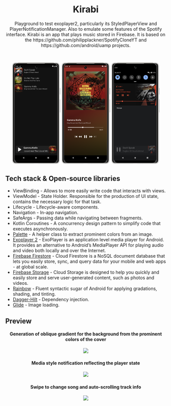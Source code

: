 
<h1 align="center">Kirabi</h1>
<p align="center">  
Playground to test exoplayer2, particularly its StyledPlayerView and PlayerNotificationManager. Also to emulate some features of the Spotify interface.
Kirabi is an app that plays music stored in Firebase. It is based on the https://github.com/philipplackner/SpotifyCloneYT and https://github.com/android/uamp projects.
</p>
<br>
<p align="center">
<img src="previews/main.png" width="30%"/> <img src="previews/player.png" width="30%"/> <img src="previews/notification.png" width="30%"/> 
</p>

## Tech stack & Open-source libraries
- ViewBinding - Allows to more easily write code that interacts with views.
- ViewModel - State Holder. Responsible for the production of UI state, contains the necessary logic for that task.
- Lifecycle - Lifecycle-aware components.
- Navigation - In-app navigation.
- SafeArgs - Passing data while navigating between fragments.
- Kotlin Coroutines - A concurrency design pattern to simplify code that executes asynchronously.
- [Palette](https://developer.android.com/jetpack/androidx/releases/palette) - A helper class to extract prominent colors from an image.
- [Exoplayer 2](https://exoplayer.dev/) - ExoPlayer is an application level media player for Android. It provides an alternative to Android’s MediaPlayer API for playing audio and video both locally and over the Internet.
- [Firebase Firestore](https://firebase.google.com/products/firestore) - Cloud Firestore is a NoSQL document database that lets you easily store, sync, and query data for your mobile and web apps - at global scale.
- [Firebase Storage](https://firebase.google.com/products/storage) - Cloud Storage is designed to help you quickly and easily store and serve user-generated content, such as photos and videos.
- [Rainbow](https://github.com/skydoves/Rainbow) - Fluent syntactic sugar of Android for applying gradations, shading, and tinting.
- [Dagger-Hilt](https://dagger.dev/hilt/gradle-setup) - Dependency injection.
- [Glide](https://github.com/bumptech/glide) - Image loading.


## Preview
<H4 align="center">Generation of oblique gradient for the background from the prominent colors of the cover</H4>
<p align="center">
<img src="previews/preview_2.gif" />
</p>

<H4 align="center">Media style notification reflecting the player state</H4>
<p align="center">
<img src="previews/preview_3.gif" />
</p>

<H4 align="center">Swipe to change song and auto-scrolling track info</H4>
<p align="center">
<img src="previews/preview_1.gif" />
</p>

